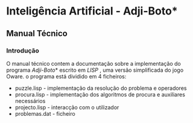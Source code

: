 # Inteligência Artificial - Adji-Boto*

## Manual Técnico

### Introdução

O manual técnico contem a documentação sobre a implementação do programa *Adji-Boto** escrito em *LISP* , uma versão simplificada do jogo Oware.
o programa está dividido em 4 ficheiros:

 - puzzle.lisp - implementação da resolução do problema e operadores  
 - procura.lisp - implementação dos algoritmos de procura e auxiliares necessários
 - projecto.lisp - interacção com o utilizador
 - problemas.dat - ficheiro 

<!--stackedit_data:
eyJoaXN0b3J5IjpbLTIxMDc2NzQ1MywzMDQ5NjY4OTgsMTYzMD
E4NTIzN119
-->